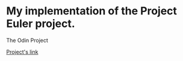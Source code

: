 # My implementation of the Project Euler project.

The Odin Project

[Project's link]

[Project's link]: http://www.theodinproject.com/web-development-101/javascript-basics